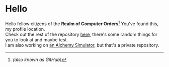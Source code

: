 # Hello
Hello fellow citizens of the **Realm of Computer Orders**[^a]
You've found this, my profile location.\
Check out the rest of the repository [here](https://github.com/Axolotls7/Axolotls7), there's some random things for you to look at and maybe test.\
I am also working on [an Alchemy Simulator](https://github.com/Funderboogs/Alchemist-Simulator), but that's a private repository.
[^a]: *(also known as GitHub)*

